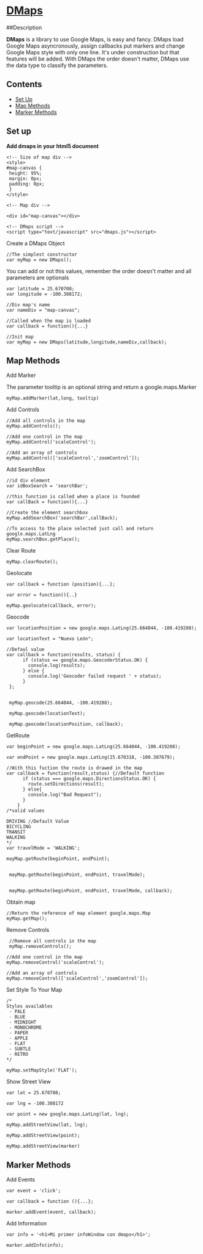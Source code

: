 # [DMaps](https://github.com/IcaliaLabs/dmaps)

##Description

**DMaps** is a library to use Google Maps, is easy and fancy. DMaps load Google Maps asyncronously, assign callbacks put markers and change Google Maps style with only one line. It's under construction but that features will be added. With DMaps the order doesn't matter, DMaps use the data type to classify the parameters.

## Contents
- [Set Up](#set-up)
- [Map Methods](#map-methods)
- [Marker Methods](#documentation)



## Set up

**Add dmaps in your html5 document**

    
    <!-- Size of map div -->
    <style>
    #map-canvas {
	 height: 95%;
	 margin: 0px;
	 padding: 0px;
     }
    </style>    

    <!-- Map div -->

    <div id="map-canvas"></div>

    <!-- DMaps script -->
    <script type="text/javascript" src="dmaps.js"></script>


Create a DMaps Object
    
    
    //The simplest constructor
    var myMap = new DMaps(); 
    

You can add or not this values, remember the order doesn't matter and all parameters are optionals

    var latitude = 25.670708;
    var longitude = -100.308172;

    //Div map's name
    var nameDiv = "map-canvas";

    //Called when the map is loaded
    var callback = function(){...}

    //Init map
    var myMap = new DMaps(latitude,longitude,nameDiv,callback);


## Map Methods


Add Marker

The parameter tooltip is an optional string and return a google.maps.Marker
    
    myMap.addMarker(lat,long, tooltip)


Add Controls

    //Add all controls in the map
    myMap.addControls();
    
    //Add one control in the map
    myMap.addControl('scaleControl');
    
    //Add an array of controls
    myMap.addControl(['scaleControl','zoomControl']);

Add SearchBox

    //id div element
    var idBoxSearch = 'searchBar';
    
    //this function is called when a place is founded
    var callBack = function(){...}
    
    //Create the element searchbox
    myMap.addSearchBox('searchBar',callBack);
    
    //To access to the place selected just call and return google.maps.LatLng
    myMap.searchBox.getPlace();
    
Clear Route
   
    myMap.clearRoute();

Geolocate

	var callback = function (position){...};
	
	var error = function(){..}
	
    myMap.geolocate(callback, error);
    
Geocode
    
    var locationPosition = new google.maps.LatLng(25.664044, -100.419288);
    
    var locationText = "Nuevo León";
    
    //Defaul value
    var callback = function(results, status) {
          if (status == google.maps.GeocoderStatus.OK) {
            console.log(results);
          } else {
            console.log('Geocoder failed request ' + status);
          }
     };
     
     
     myMap.geocode(25.664044, -100.419288);
     
     myMap.geocode(locationText);
     
     myMap.geocode(locationPosition, callback);


     
    
GetRoute

    var beginPoint = new google.maps.LatLng(25.664044, -100.419288);
    
    var endPoint = new google.maps.LatLng(25.670318, -100.307679);
    
    //With this fuction the route is drawed in the map
    var callback = function(result,status) {//Default function
          if (status === google.maps.DirectionsStatus.OK) {
            route.setDirections(result);
          } else{
            console.log("Bad Request");
          }
        }
    /*valid values
    
    DRIVING //Default Value
    BICYCLING
    TRANSIT
    WALKING
    */ 
    var travelMode = 'WALKING';
    
    mayMap.getRoute(beginPoint, endPoint);
    
        
     mayMap.getRoute(beginPoint, endPoint, travelMode);
     
     
     mayMap.getRoute(beginPoint, endPoint, travelMode, callback);
    

Obtain map
	
	//Return the reference of map element google.maps.Map
    myMap.getMap();

Remove Controls
	 
	 //Remove all controls in the map
     myMap.removeControls();
    
    //Add one control in the map
    myMap.removeControl('scaleControl');
    
    //Add an array of controls
    myMap.removeControl(['scaleControl','zoomControl']);

    
Set Style To Your Map


    /*
    Styles availables
     - PALE
     - BLUE
     - MIDNIGHT
     - MONOCHROME
     - PAPER
     - APPLE
     - FLAT
     - SUBTLE
     - RETRO
    */

    myMap.setMapStyle('FLAT');

Show Street View

    var lat = 25.670708;
    
    var lng = -100.308172
    
    var point = new google.maps.LatLng(lat, lng);
    
    myMap.addStreetView(lat, lng);
    
    myMap.addStreetView(point);
    
    myMap.addStreetView(marker)


## Marker Methods


Add Events

    var event = 'click';
    
    var callback = function (){...};
    
    marker.addEvent(event, callback);

Add Information

    var info = '<h1>Mi primer infoWindow con dmaps</h1>';
    
    marker.addInfo(info);



<script src="http://yandex.st/highlightjs/7.3/highlight.min.js"></script>
<link rel="stylesheet" href="http://yandex.st/highlightjs/7.3/styles/github.min.css">
<script>
  hljs.initHighlightingOnLoad();
</script>